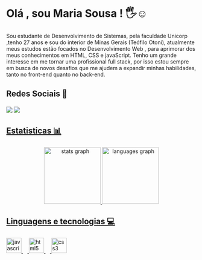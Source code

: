 # Olá , sou Maria Sousa ! 🖐️☺️

###

<p align="left">Sou  estudante de  Desenvolvimento de Sistemas, pela faculdade Unicorp ,tenho 27 anos  e sou  do interior de Minas Gerais (Teófilo Otoni), atualmente  meus estudos estão focados no Desenvolvimento  Web , para aprimorar dos meus conhecimentos  em HTML, CSS e javaScript. Tenho um grande interesse em me tornar uma profissional full stack, por isso estou sempre em busca de novos desafios que me ajudem a expandir minhas habilidades, tanto no front-end quanto no back-end.</p>

###




## Redes  Sociais 📱

###

<div align="left">
   <a href="https://instagram.com/mariasousa.___" target="_blank"><img src="https://img.shields.io/badge/-Instagram-%23E4405F?style=for-the-badge&logo=instagram&logoColor=white" target="_blank"></a>
    <a href="https://www.linkedin.com/in/maria-sousa-b8b5b3316" target="_blank"><img src="https://img.shields.io/badge/-LinkedIn-%230077B5?style=for-the-badge&logo=linkedin&logoColor=white" target="_blank">
</div>



## Estatisticas 📊


###
<div align="center">
  <img src="https://github-readme-stats.vercel.app/api?username=Maridev08&hide_title=false&hide_rank=false&show_icons=true&include_all_commits=true&count_private=true&disable_animations=false&theme=dracula&locale=en&hide_border=false&order=1" height="150" alt="stats graph"  />
  <img src="https://github-readme-stats.vercel.app/api/top-langs?username=Maridev08&locale=en&hide_title=false&layout=compact&card_width=320&langs_count=5&theme=dracula&hide_border=false&order=2" height="150" alt="languages graph"  />
</div>

###

## Linguagens e tecnologias 💻

###

<div align="left">
  <img src="https://cdn.jsdelivr.net/gh/devicons/devicon/icons/javascript/javascript-original.svg" height="40" alt="javascript logo"  />
  <img width="12" />
  <img src="https://cdn.jsdelivr.net/gh/devicons/devicon/icons/html5/html5-original.svg" height="40" alt="html5 logo"  />
  <img width="12" />
  <img src="https://cdn.jsdelivr.net/gh/devicons/devicon/icons/css3/css3-original.svg" height="40" alt="css3 logo"  />
</div>

###
